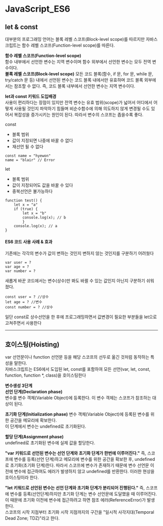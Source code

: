 # JavaScript_ES6
## **let & const**

대부분의 프로그래밍 언어는 블록 레벨 스코프(Block-level scope)를 따르지만 자바스크립트는 함수 레벨 스코프(Function-level scope)를 따른다.

**함수 레벨 스코프(Function-level scope)**  
함수 내부에서 선언한 변수는 지역 변수이며 함수 외부에서 선언한 변수는 모두 전역 변수이다.  
**블록 레벨 스코프(Block-level scope)**
모든 코드 블록(함수, if 문, for 문, while 문, try/catch 문 등) 내에서 선언된 변수는 코드 블록 내에서만 유효하며 코드 블록 외부에서는 참조할 수 없다. 즉, 코드 블록 내부에서 선언한 변수는 지역 변수이다.

**let과 const 키워드 도입배경**  
사용이 편리하다는 장점이 있지만 전역 변수는 유효 범위(scope)가 넓어서 어디에서 어떻게 사용될 것인지 파악하기 힘들며 비순수함수에 의해 의도하지 않게 변경될 수도 있어서 복잡성을 증가시키는 원인이 된다. 따라서 변수의 스코프는 좁을수록 좋다.  

const

-   블록 범위
-   값이 지정되면 나중에 바꿀 수 없다
-   재선언 될 수 없다

```
const name = "hyewon" 
name = "blair" // Error
```

  
let

-   블록 범위
-   값이 지정되어도 값을 바꿀 수 있다
-   중복선언은 불가능하다

```
function test() {
	let x = "a" 
    if (true) {
    	let x = "b" 
        console.log(x); // b 
        } 
    console.log(x); // a 
}
```

#### **ES6 코드 사용 사례 & 효과**

기존에는 각각의 변수가 값이 변하는 것인지 변하지 않는 것인지를 구분하기 어려웠다

```
var user = ?
var age = ? 
var number = ?
```

새롭게 바꾼 코드에서는 변수(상수)만 봐도 바뀔 수 있는 값인지 아닌지 구분하기 쉬워졌다.

```
const user = ? //상수
let age = ? //변수
const number = ? //상수
```

일단 const로 상수선언을 한 후에 프로그래밍하면서 값변경이 필요한 부분들을 let으로 고쳐주면서 사용한다

----------

## **호이스팅(Hoisting)**

var 선언문이나 function 선언문 등을 해당 스코프의 선두로 옮긴 것처럼 동작하는 특성을 말한다.  
자바스크립트는 ES6에서 도입된 let, const를 포함하여 모든 선언(var, let, const, function, function *, class)을 호이스팅한다

**변수생성 3단계**  
**선언 단계(Declaration phase)**  
변수를 변수 객체(Variable Object)에 등록한다. 이 변수 객체는 스코프가 참조하는 대상이 된다.

**초기화 단계(Initialization phase)** 
변수 객체(Variable Object)에 등록된 변수를 위한 공간을 메모리에 확보한다.  
이 단계에서 변수는 undefined로 초기화된다.

**할당 단계(Assignment phase)**  
undefined로 초기화된 변수에 실제 값을 할당한다.

**"var 키워드로 선언된 변수는 선언 단계와 초기화 단계가 한번에 이루어진다."**
즉, 스코프에 변수를 등록(선언 단계)하고 메모리에 변수를 위한 공간을 확보한 후, undefined로 초기화(초기화 단계)한다. 따라서 스코프에 변수가 존재하기 때문에 변수 선언문 이전에 변수에 접근하여도 에러가 발생하지 않고 undefined를 반환한다. 이러한 현상을  호이스팅이라 한다.

**"let 키워드로 선언된 변수는 선언 단계와 초기화 단계가 분리되어 진행된다."**
즉, 스코프에 변수를 등록(선언단계)하지만 초기화 단계는 변수 선언문에 도달했을 때 이루어진다. 이 때문에 초기화 이전에 변수에 접근하려고 하면 참조 에러(ReferenceError)가 발생한다.  
스코프의 시작 지점부터 초기화 시작 지점까지의 구간을  "일시적 사각지대(Temporal Dead Zone; TDZ)"라고 한다.


